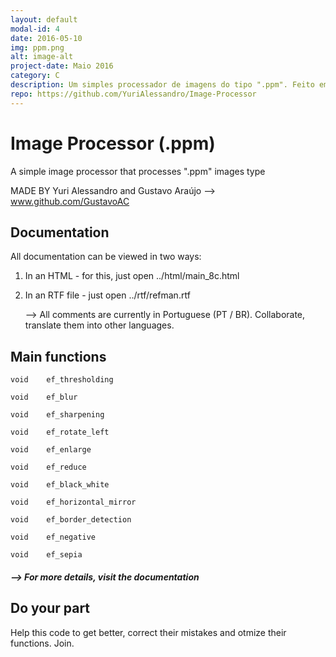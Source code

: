 ```yaml
---
layout: default
modal-id: 4
date: 2016-05-10
img: ppm.png
alt: image-alt
project-date: Maio 2016
category: C
description: Um simples processador de imagens do tipo ".ppm". Feito em parceria com <a href="https://github.com/GustavoAC">Gustavo Araújo</a>.
repo: https://github.com/YuriAlessandro/Image-Processor
---
```


# Image Processor (.ppm)
A simple image processor that processes ".ppm" images type 

MADE BY Yuri Alessandro and Gustavo Araújo --> www.github.com/GustavoAC

## Documentation
All documentation can be viewed in two ways:
  1. In an HTML - for this, just open ../html/main_8c.html
  2. In an RTF file - just open ../rtf/refman.rtf

      --> All comments are currently in Portuguese (PT / BR). Collaborate, translate them into other languages.

## Main functions
```Shell
void 	ef_thresholding
 
void 	ef_blur
 
void 	ef_sharpening
 
void 	ef_rotate_left
 
void 	ef_enlarge
 
void 	ef_reduce
 
void 	ef_black_white
 
void 	ef_horizontal_mirror
 
void 	ef_border_detection
 
void 	ef_negative
 
void 	ef_sepia
```

##### --> For more details, visit the documentation
## Do your part
Help this code to get better, correct their mistakes and otmize their functions. Join.

